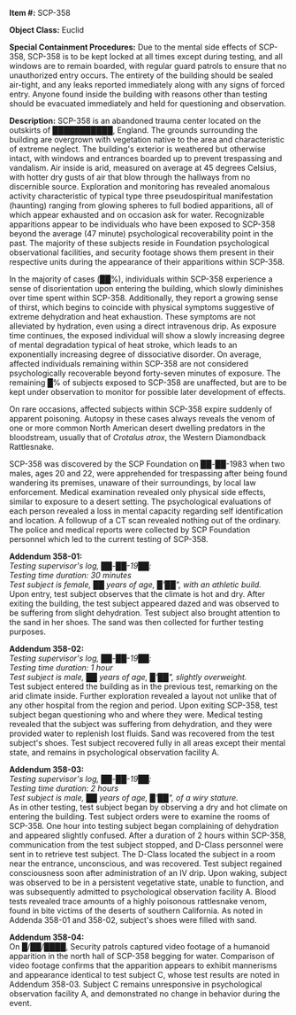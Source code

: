 **Item #:** SCP-358

**Object Class:** Euclid

**Special Containment Procedures:** Due to the mental side effects of SCP-358, SCP-358 is to be kept locked at all times except during testing, and all windows are to remain boarded, with regular guard patrols to ensure that no unauthorized entry occurs. The entirety of the building should be sealed air-tight, and any leaks reported immediately along with any signs of forced entry. Anyone found inside the building with reasons other than testing should be evacuated immediately and held for questioning and observation.

**Description:** SCP-358 is an abandoned trauma center located on the outskirts of ███████████, England. The grounds surrounding the building are overgrown with vegetation native to the area and characteristic of extreme neglect. The building's exterior is weathered but otherwise intact, with windows and entrances boarded up to prevent trespassing and vandalism. Air inside is arid, measured on average at 45 degrees Celsius, with hotter dry gusts of air that blow through the hallways from no discernible source. Exploration and monitoring has revealed anomalous activity characteristic of typical type three pseudospiritual manifestation (haunting) ranging from glowing spheres to full bodied apparitions, all of which appear exhausted and on occasion ask for water. Recognizable apparitions appear to be individuals who have been exposed to SCP-358 beyond the average (47 minute) psychological recoverability point in the past. The majority of these subjects reside in Foundation psychological observational facilities, and security footage shows them present in their respective units during the appearance of their apparitions within SCP-358.

In the majority of cases (██%), individuals within SCP-358 experience a sense of disorientation upon entering the building, which slowly diminishes over time spent within SCP-358. Additionally, they report a growing sense of thirst, which begins to coincide with physical symptoms suggestive of extreme dehydration and heat exhaustion. These symptoms are not alleviated by hydration, even using a direct intravenous drip. As exposure time continues, the exposed individual will show a slowly increasing degree of mental degradation typical of heat stroke, which leads to an exponentially increasing degree of dissociative disorder. On average, affected individuals remaining within SCP-358 are not considered psychologically recoverable beyond forty-seven minutes of exposure. The remaining █% of subjects exposed to SCP-358 are unaffected, but are to be kept under observation to monitor for possible later development of effects.

On rare occasions, affected subjects within SCP-358 expire suddenly of apparent poisoning. Autopsy in these cases always reveals the venom of one or more common North American desert dwelling predators in the bloodstream, usually that of _Crotalus atrox_, the Western Diamondback Rattlesnake.

SCP-358 was discovered by the SCP Foundation on ██-██-1983 when two males, ages 20 and 22, were apprehended for trespassing after being found wandering its premises, unaware of their surroundings, by local law enforcement. Medical examination revealed only physical side effects, similar to exposure to a desert setting. The psychological evaluations of each person revealed a loss in mental capacity regarding self identification and location. A followup of a CT scan revealed nothing out of the ordinary. The police and medical reports were collected by SCP Foundation personnel which led to the current testing of SCP-358.

**Addendum 358-01:**  
_Testing supervisor's log, ██-██-19██:_  
_Testing time duration: 30 minutes_  
_Test subject is female, ██ years of age, █'██", with an athletic build._  
Upon entry, test subject observes that the climate is hot and dry. After exiting the building, the test subject appeared dazed and was observed to be suffering from slight dehydration. Test subject also brought attention to the sand in her shoes. The sand was then collected for further testing purposes.

**Addendum 358-02:**  
_Testing supervisor's log, ██-██-19██:_  
_Testing time duration: 1 hour_  
_Test subject is male, ██ years of age, █'██", slightly overweight._  
Test subject entered the building as in the previous test, remarking on the arid climate inside. Further exploration revealed a layout not unlike that of any other hospital from the region and period. Upon exiting SCP-358, test subject began questioning who and where they were. Medical testing revealed that the subject was suffering from dehydration, and they were provided water to replenish lost fluids. Sand was recovered from the test subject's shoes. Test subject recovered fully in all areas except their mental state, and remains in psychological observation facility A.

**Addendum 358-03:**  
_Testing supervisor's log, ██-██-19██:_  
_Testing time duration: 2 hours_  
_Test subject is male, ██ years of age, █'██", of a wiry stature._  
As in other testing, test subject began by observing a dry and hot climate on entering the building. Test subject orders were to examine the rooms of SCP-358. One hour into testing subject began complaining of dehydration and appeared slightly confused. After a duration of 2 hours within SCP-358, communication from the test subject stopped, and D-Class personnel were sent in to retrieve test subject. The D-Class located the subject in a room near the entrance, unconscious, and was recovered. Test subject regained consciousness soon after administration of an IV drip. Upon waking, subject was observed to be in a persistent vegetative state, unable to function, and was subsequently admitted to psychological observation facility A. Blood tests revealed trace amounts of a highly poisonous rattlesnake venom, found in bite victims of the deserts of southern California. As noted in Addenda 358-01 and 358-02, subject's shoes were filled with sand.

**Addendum 358-04:**  
On █/██/████, Security patrols captured video footage of a humanoid apparition in the north hall of SCP-358 begging for water. Comparison of video footage confirms that the apparition appears to exhibit mannerisms and appearance identical to test subject C, whose test results are noted in Addendum 358-03. Subject C remains unresponsive in psychological observation facility A, and demonstrated no change in behavior during the event.